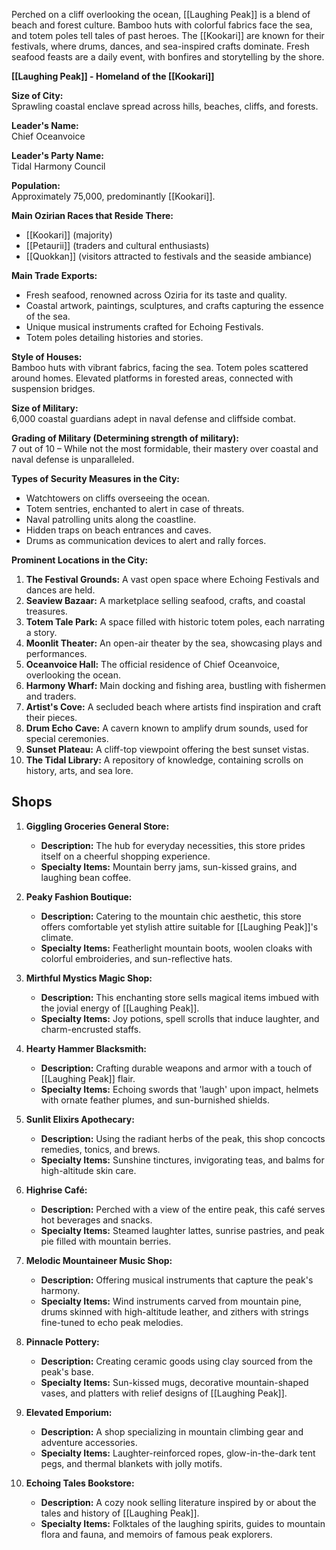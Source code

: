 Perched on a cliff overlooking the ocean, [[Laughing Peak]] is a blend of beach and forest culture. Bamboo huts with colorful fabrics face the sea, and totem poles tell tales of past heroes. The [[Kookari]] are known for their festivals, where drums, dances, and sea-inspired crafts dominate. Fresh seafood feasts are a daily event, with bonfires and storytelling by the shore.

**[[Laughing Peak]] - Homeland of the [[Kookari]]**

**Size of City:**  
Sprawling coastal enclave spread across hills, beaches, cliffs, and forests.

**Leader's Name:**  
Chief Oceanvoice

**Leader's Party Name:**  
Tidal Harmony Council

**Population:**  
Approximately 75,000, predominantly [[Kookari]].

**Main Ozirian Races that Reside There:**  
- [[Kookari]] (majority)
- [[Petaurii]] (traders and cultural enthusiasts)
- [[Quokkan]] (visitors attracted to festivals and the seaside ambiance)

**Main Trade Exports:**  
- Fresh seafood, renowned across Oziria for its taste and quality.
- Coastal artwork, paintings, sculptures, and crafts capturing the essence of the sea.
- Unique musical instruments crafted for Echoing Festivals.
- Totem poles detailing histories and stories.

**Style of Houses:**  
Bamboo huts with vibrant fabrics, facing the sea. Totem poles scattered around homes. Elevated platforms in forested areas, connected with suspension bridges.

**Size of Military:**  
6,000 coastal guardians adept in naval defense and cliffside combat.

**Grading of Military (Determining strength of military):**  
7 out of 10 – While not the most formidable, their mastery over coastal and naval defense is unparalleled.

**Types of Security Measures in the City:**  
- Watchtowers on cliffs overseeing the ocean.
- Totem sentries, enchanted to alert in case of threats.
- Naval patrolling units along the coastline.
- Hidden traps on beach entrances and caves.
- Drums as communication devices to alert and rally forces.

**Prominent Locations in the City:**  
1. **The Festival Grounds:** A vast open space where Echoing Festivals and dances are held.
2. **Seaview Bazaar:** A marketplace selling seafood, crafts, and coastal treasures.
3. **Totem Tale Park:** A space filled with historic totem poles, each narrating a story.
4. **Moonlit Theater:** An open-air theater by the sea, showcasing plays and performances.
5. **Oceanvoice Hall:** The official residence of Chief Oceanvoice, overlooking the ocean.
6. **Harmony Wharf:** Main docking and fishing area, bustling with fishermen and traders.
7. **Artist's Cove:** A secluded beach where artists find inspiration and craft their pieces.
8. **Drum Echo Cave:** A cavern known to amplify drum sounds, used for special ceremonies.
9. **Sunset Plateau:** A cliff-top viewpoint offering the best sunset vistas.
10. **The Tidal Library:** A repository of knowledge, containing scrolls on history, arts, and sea lore.

## Shops

1. **Giggling Groceries General Store:**
    
    - **Description:** The hub for everyday necessities, this store prides itself on a cheerful shopping experience.
    - **Specialty Items:** Mountain berry jams, sun-kissed grains, and laughing bean coffee.
      
2. **Peaky Fashion Boutique:**
    
    - **Description:** Catering to the mountain chic aesthetic, this store offers comfortable yet stylish attire suitable for [[Laughing Peak]]'s climate.
    - **Specialty Items:** Featherlight mountain boots, woolen cloaks with colorful embroideries, and sun-reflective hats.
      
3. **Mirthful Mystics Magic Shop:**
    
    - **Description:** This enchanting store sells magical items imbued with the jovial energy of [[Laughing Peak]].
    - **Specialty Items:** Joy potions, spell scrolls that induce laughter, and charm-encrusted staffs.
      
4. **Hearty Hammer Blacksmith:**
    
    - **Description:** Crafting durable weapons and armor with a touch of [[Laughing Peak]] flair.
    - **Specialty Items:** Echoing swords that 'laugh' upon impact, helmets with ornate feather plumes, and sun-burnished shields.
      
5. **Sunlit Elixirs Apothecary:**
    
    - **Description:** Using the radiant herbs of the peak, this shop concocts remedies, tonics, and brews.
    - **Specialty Items:** Sunshine tinctures, invigorating teas, and balms for high-altitude skin care.
      
6. **Highrise Café:**
    
    - **Description:** Perched with a view of the entire peak, this café serves hot beverages and snacks.
    - **Specialty Items:** Steamed laughter lattes, sunrise pastries, and peak pie filled with mountain berries.
      
7. **Melodic Mountaineer Music Shop:**
    
    - **Description:** Offering musical instruments that capture the peak's harmony.
    - **Specialty Items:** Wind instruments carved from mountain pine, drums skinned with high-altitude leather, and zithers with strings fine-tuned to echo peak melodies.
      
8. **Pinnacle Pottery:**
    
    - **Description:** Creating ceramic goods using clay sourced from the peak's base.
    - **Specialty Items:** Sun-kissed mugs, decorative mountain-shaped vases, and platters with relief designs of [[Laughing Peak]].
      
9. **Elevated Emporium:**
    
    - **Description:** A shop specializing in mountain climbing gear and adventure accessories.
    - **Specialty Items:** Laughter-reinforced ropes, glow-in-the-dark tent pegs, and thermal blankets with jolly motifs.
      
10. **Echoing Tales Bookstore:**
    
    - **Description:** A cozy nook selling literature inspired by or about the tales and history of [[Laughing Peak]].
    - **Specialty Items:** Folktales of the laughing spirits, guides to mountain flora and fauna, and memoirs of famous peak explorers.
      

